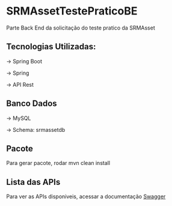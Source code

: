 # SRMAssetTestePraticoBE

Parte Back End da solicitação do teste pratico da SRMAsset

## Tecnologias Utilizadas:

-> Spring Boot

-> Spring

-> API Rest

## Banco Dados
 
-> MySQL

-> Schema: srmassetdb

## Pacote
Para gerar pacote, rodar mvn clean install

## Lista das APIs
Para ver as APIs disponiveis, acessar a documentação [Swagger](http://localhost:8088/swagger-ui.html)